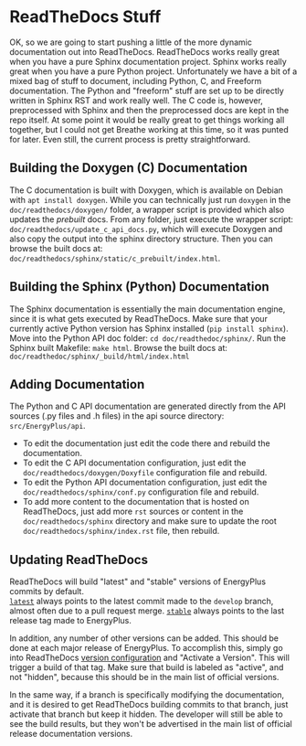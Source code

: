 # ReadTheDocs Stuff

OK, so we are going to start pushing a little of the more dynamic documentation out into ReadTheDocs.
ReadTheDocs works really great when you have a pure Sphinx documentation project.
Sphinx works really great when you have a pure Python project.
Unfortunately we have a bit of a mixed bag of stuff to document, including Python, C, and Freeform documentation.
The Python and "freeform" stuff are set up to be directly written in Sphinx RST and work really well.
The C code is, however, preprocessed with Sphinx and then the preprocessed docs are kept in the repo itself.
At some point it would be really great to get things working all together, but I could not get Breathe working at this time, so it was punted for later.
Even still, the current process is pretty straightforward.

## Building the Doxygen (C) Documentation
The C documentation is built with Doxygen, which is available on Debian with `apt install doxygen`.
While you can technically just run `doxygen` in the `doc/readthedocs/doxygen/` folder, a wrapper script is provided which also updates the _prebuilt_ docs.
From any folder, just execute the wrapper script: `doc/readthedocs/update_c_api_docs.py`, which will execute Doxygen and also copy the output into the sphinx directory structure.
Then you can browse the built docs at: `doc/readthedocs/sphinx/static/c_prebuilt/index.html`.

## Building the Sphinx (Python) Documentation
The Sphinx documentation is essentially the main documentation engine, since it is what gets executed by ReadTheDocs.
Make sure that your currently active Python version has Sphinx installed (`pip install sphinx`).
Move into the Python API doc folder: `cd doc/readthedoc/sphinx/`.
Run the Sphinx built Makefile: `make html`.
Browse the built docs at: `doc/readthedoc/sphinx/_build/html/index.html`

## Adding Documentation
The Python and C API documentation are generated directly from the API sources (.py files and .h files) in the api source directory: `src/EnergyPlus/api`.
- To edit the documentation just edit the code there and rebuild the documentation.
- To edit the C API documentation configuration, just edit the `doc/readthedocs/doxygen/Doxyfile` configuration file and rebuild.
- To edit the Python API documentation configuration, just edit the `doc/readthedocs/sphinx/conf.py` configuration file and rebuild.
- To add more content to the documentation that is hosted on ReadTheDocs, just add more `rst` sources or content in the `doc/readthedocs/sphinx` directory and make sure to update the root `doc/readthedocs/sphinx/index.rst` file, then rebuild.

## Updating ReadTheDocs
ReadTheDocs will build "latest" and "stable" versions of EnergyPlus commits by default.  
[`latest`](https://eplus.readthedocs.io/en/latest/) always points to the latest commit made to the `develop` branch, almost often due to a pull request merge.
[`stable`](https://eplus.readthedocs.io/en/stable/) always points to the last release tag made to EnergyPlus.

In addition, any number of other versions can be added.  This should be done at each major release of EnergyPlus.
To accomplish this, simply go into ReadTheDocs [version configuration](https://readthedocs.org/projects/eplus/versions/) and "Activate a Version".
This will trigger a build of that tag.  Make sure that build is labeled as "active", and not "hidden", because this should be in the main list of official versions.

In the same way, if a branch is specifically modifying the documentation, and it is desired to get ReadTheDocs building commits to that branch, just activate that branch but keep it hidden.
The developer will still be able to see the build results, but they won't be advertised in the main list of official release documentation versions.
